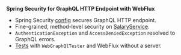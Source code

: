 **Spring Security for GraphQL HTTP Endpoint with WebFlux**

 - Spring Security [config](src/main/java/io/spring/sample/graphql/SecurityConfig.java) secures GraphQL HTTP endpoint.
 - Fine-grained, method-level security on [SalaryService](src/main/java/io/spring/sample/graphql/SalaryService.java).
 - `AuthenticationException` and `AccessDeniedException` resolved to GraphQL errors.
 - [Tests](src/test/java/io/spring/sample/graphql/WebFluxSecuritySampleTests.java) with `WebGraphQlTester` and WebFlux without a server.